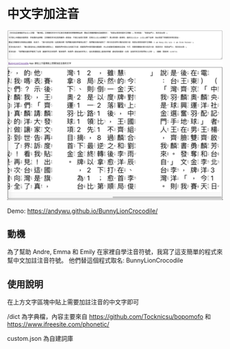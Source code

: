 # 中文字加注音

![Screenshot](./screenshot.png)

Demo: https://andywu.github.io/BunnyLionCrocodile/

## 動機
為了幫助 Andre, Emma 和 Emily 在家裡自學注音符號，我寫了這支簡單的程式來幫中文加註注音符號。
他們替這個程式取名: BunnyLionCrocodile

## 使用說明
在上方文字區塊中貼上需要加註注音的中文字即可

/dict 為字典檔，內容主要來自 https://github.com/Tocknicsu/bopomofo 和 https://www.ifreesite.com/phonetic/

custom.json 為自建詞庫
